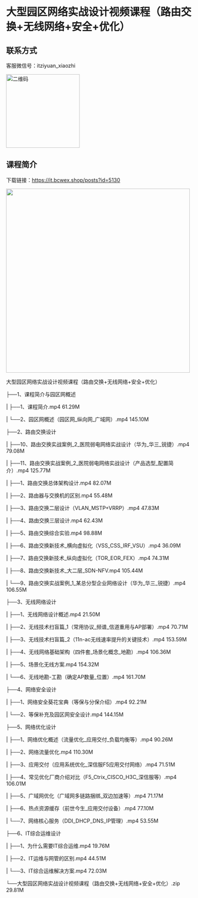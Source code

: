 # 大型园区网络实战设计视频课程（路由交换+无线网络+安全+优化）

## 联系方式

客服微信号：itziyuan_xiaozhi

<img src="https://ziyuanyun.oss-cn-guangzhou.aliyuncs.com/common/20240614073449/666b82192834a.jpg" width="200" height="200" alt="二维码">

## 课程简介

下载链接：https://it.bcwex.shop/posts?id=5130

<img src="https://ziyuanyun.oss-cn-guangzhou.aliyuncs.com/yun/20241201155748/674c16fca2f77.jpg" width="500" alt="">

  大型园区网络实战设计视频课程（路由交换+无线网络+安全+优化）



 ├──1、课程简介与园区网概述

 | ├──1、课程简介.mp4 61.29M

 | └──2、园区网概述（园区网_纵向网_广域网）.mp4 145.10M

 ├──2、路由交换设计

 | ├──10、路由交换实战案例_2_医院弱电网络实战设计（华为_华三_锐捷）.mp4 79.08M

 | ├──11、路由交换实战案例_2_医院弱电网络实战设计（产品选型_配置简介）.mp4 125.77M

 | ├──1、路由交换总体架构设计.mp4 82.07M

 | ├──2、路由器与交换机的区别.mp4 55.48M

 | ├──3、路由交换二层设计（VLAN_MSTP+VRRP）.mp4 47.83M

 | ├──4、路由交换三层设计.mp4 62.43M

 | ├──5、路由交换综合实验.mp4 98.88M

 | ├──6、路由交换新技术_横向虚拟化（VSS_CSS_IRF_VSU）.mp4 36.09M

 | ├──7、路由交换新技术_纵向虚拟化（TOR_EOR_FEX）.mp4 74.31M

 | ├──8、路由交换新技术_大二层_SDN-NFV.mp4 105.44M

 | └──9、路由交换实战案例_1_某总分型企业网络设计（华为_华三_锐捷）.mp4 106.55M

 ├──3、无线网络设计

 | ├──1、无线网络设计概述.mp4 21.50M

 | ├──2、无线技术扫盲篇_1（常用协议_频谱_信道重用与AP部署）.mp4 70.71M

 | ├──3、无线技术扫盲篇_2（11n-ac无线速率提升的关键技术）.mp4 153.59M

 | ├──4、无线网络基础架构（四件套_场景化概念_地勘）.mp4 106.36M

 | ├──5、场景化无线方案.mp4 154.32M

 | └──6、无线地勘-工勘（确定AP数量_位置）.mp4 161.70M

 ├──4、网络安全设计

 | ├──1、网络安全葵花宝典（等保与分保介绍）.mp4 92.21M

 | └──2、等保补充及园区网安全设计.mp4 144.15M

 ├──5、网络优化设计

 | ├──1、网络优化概述（流量优化_应用交付_负载均衡等）.mp4 90.26M

 | ├──2、网络流量优化.mp4 110.30M

 | ├──3、应用交付（应用系统优化_深信服F5应用交付网络）.mp4 71.51M

 | ├──4、常见优化厂商介绍对比（F5_Ctrix_CISCO_H3C_深信服等）.mp4 106.01M

 | ├──5、广域网优化（广域网多链路捆绑_双边加速等）.mp4 71.17M

 | ├──6、热点资源缓存（前世今生_应用交付设备）.mp4 77.10M

 | └──7、网络核心服务（DDI_DHCP_DNS_IP管理）.mp4 53.55M

 ├──6、IT综合运维设计

 | ├──1、为什么需要IT综合运维.mp4 19.76M

 | ├──2、IT运维与网管的区别.mp4 44.51M

 | └──3、IT综合运维解决方案.mp4 72.03M

 └──大型园区网络实战设计视频课程（路由交换+无线网络+安全+优化）.zip 29.81M

  